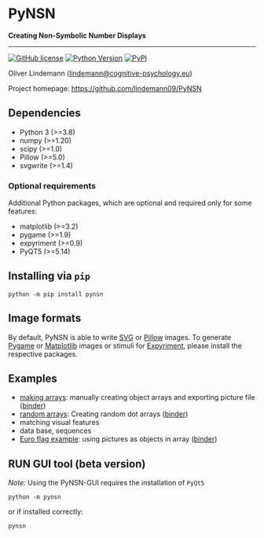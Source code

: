 PyNSN
=====

**Creating Non-Symbolic Number Displays**

---

[![GitHub license](https://img.shields.io/github/license/lindemann09/PyNSN)](https://github.com/lindemann09/PyNSN/blob/master/LICENSE)
[![Python Version](https://img.shields.io/pypi/pyversions/pynsn?style=flat)](https://www.python.org)
[![PyPI](https://img.shields.io/pypi/v/pynsn?style=flat)](https://pypi.org/project/pynsn/)

Oliver Lindemann (lindemann@cognitive-psychology.eu)

Project homepage: https://github.com/lindemann09/PyNSN


## Dependencies

* Python 3 (>=3.8)
* numpy (>=1.20)
* scipy (>=1.0)
* Pillow (>=5.0)
* svgwrite (>=1.4)

### Optional requirements

Additional Python packages, which are optional and required only for 
some features:

* matplotlib (>=3.2)
* pygame (>=1.9)
* expyriment (>=0.9)
* PyQT5 (>=5.14)


## Installing via `pip`

```
python -m pip install pynsn
```

## Image formats

By default, PyNSN is able to write [SVG](https://en.wikipedia.org/wiki/Scalable_Vector_Graphics) 
or [Pillow](https://pillow.readthedocs.io/en/stable/) images. 
To generate [Pygame](https://www.pygame.org/news) or
[Matplotlib](https://matplotlib.org/stable/index.html) images or stimuli 
for [Expyriment](http://expyriment.org), please install the respective
packages.

## Examples
* [making arrays](https://lindemann09.github.io/PyNSN/make_object_arrays_demo.html): manually creating object arrays and exporting picture file
  ([binder](https://mybinder.org/v2/gh/lindemann09/PyNSN/jupyter?labpath=examples%2Fmake_object_arrays_demo.ipynb))
* [random arrays](https://lindemann09.github.io/PyNSN/pynsn_demo.html): Creating random dot arrays
  ([binder](https://mybinder.org/v2/gh/lindemann09/PyNSN/jupyter?labpath=examples%2Fpynsn_demo.ipynb))
* matching visual features
* data base, sequences
* [Euro flag example](https://lindemann09.github.io/PyNSN/euro_flag_demo.html): using pictures as objects in array
  ([binder](https://mybinder.org/v2/gh/lindemann09/PyNSN/jupyter?labpath=examples%2Feuro_flag_demo.ipynb))

RUN GUI tool (beta version)
--------------------------

*Note:* Using the PyNSN-GUI requires the installation of `PyQt5` 

```
python -m pynsn
```

or if installed correctly:

```
pynsn
```


